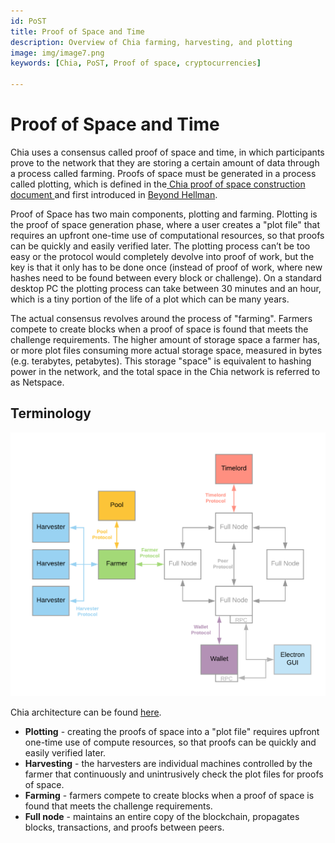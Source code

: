 ```yaml
---
id: PoST
title: Proof of Space and Time
description: Overview of Chia farming, harvesting, and plotting
image: img/image7.png
keywords: [Chia, PoST, Proof of space, cryptocurrencies]

---
```


# Proof of Space and Time

Chia uses a consensus called proof of space and time, in which participants prove to the network that they are storing a certain amount of data through a process called farming. Proofs of space must be generated in a process called plotting, which is defined in the[ Chia proof of space construction document ](https://www.chia.net/assets/Chia_Proof_of_Space_Construction_v1.1.pdf)and first introduced in [Beyond Hellman](https://eprint.iacr.org/2017/893.pdf).

Proof of Space has two main components, plotting and farming. Plotting is the proof of space generation phase, where a user creates a "plot file" that requires an upfront one-time use of computational resources, so that proofs can be quickly and easily verified later. The plotting process can’t be too easy or the protocol would completely devolve into proof of work, but the key is that it only has to be done once (instead of proof of work, where new hashes need to be found between every block or challenge). On a standard desktop PC the plotting process can take between 30 minutes and an hour, which is a tiny portion of the life of a plot which can be many years.

The actual consensus revolves around the process of "farming". Farmers compete to create blocks when a proof of space is found that meets the challenge requirements. The higher amount of storage space a farmer has, or more plot files consuming more actual storage space, measured in bytes (e.g. terabytes, petabytes). This storage "space" is equivalent to hashing power in the network, and the total space in the Chia network is referred to as Netspace.

## Terminology

![alt_text](img/image7.png "Chia topology")

Chia architecture can be found [here](https://docs.chia.net/docs/02architecture/p2p-system).

- **Plotting** - creating the proofs of space into a "plot file" requires upfront one-time use of compute resources, so that proofs can be quickly and easily verified later.
- **Harvesting** - the harvesters are individual machines controlled by the farmer that continuously and unintrusively check the plot files for proofs of space.
- **Farming** - farmers compete to create blocks when a proof of space is found that meets the challenge requirements.
- **Full node** - maintains an entire copy of the blockchain, propagates blocks, transactions, and proofs between peers.

